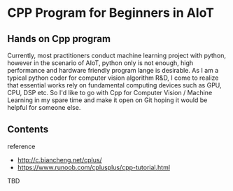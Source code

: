 # CPP Program for Beginners in AIoT

##  Hands on Cpp program
Currently, most practitioners conduct machine learning project with python, however in the scenario of AIoT, python only
is not enough, high performance and hardware friendly program lange is desirable. As I am a typical python coder for computer
vision algorithm R&D, I come to realize that essential works rely on fundamental computing devices such as GPU, CPU, DSP etc.
So I'd like to go with Cpp for Computer Vision / Machine Learning in my spare time and make it open on Git hoping it 
would be helpful for someone else.

## Contents
reference

- http://c.biancheng.net/cplus/
- https://www.runoob.com/cplusplus/cpp-tutorial.html

TBD
